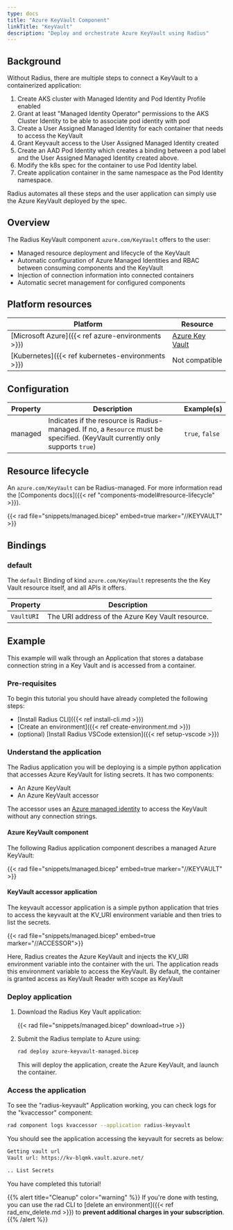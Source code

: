 ```yaml
---
type: docs
title: "Azure KeyVault Component"
linkTitle: "KeyVault"
description: "Deploy and orchestrate Azure KeyVault using Radius"
---
```


## Background

Without Radius, there are multiple steps to connect a KeyVault to a containerized application:

1. Create AKS cluster with Managed Identity and Pod Identity Profile enabled
1. Grant at least "Managed Identity Operator" permissions to the AKS Cluster Identity to be able to associate pod identity with pod
1. Create a User Assigned Managed Identity for each container that needs to access the KeyVault
1. Grant Keyvault access to the User Assigned Managed Identity created
1. Create an AAD Pod Identity which creates a binding between a pod label and the User Assigned Managed Identity created above.
1. Modify the k8s spec for the container to use Pod Identity label.
1. Create application container in the same namespace as the Pod Identity namespace.

Radius automates all these steps and the user application can simply use the Azure KeyVault deployed by the spec.

## Overview

The Radius KeyVault component `azure.com/KeyVault` offers to the user:

- Managed resource deployment and lifecycle of the KeyVault
- Automatic configuration of Azure Managed Identities and RBAC between consuming components and the KeyVault
- Injection of connection information into connected containers
- Automatic secret management for configured components

## Platform resources

| Platform | Resource |
|----------|----------|
| [Microsoft Azure]({{< ref azure-environments >}}) | [Azure Key Vault](https://docs.microsoft.com/en-us/azure/key-vault/general/)
| [Kubernetes]({{< ref kubernetes-environments >}}) | Not compatible

## Configuration

| Property | Description | Example(s) |
|----------|-------------|---------|
| managed | Indicates if the resource is Radius-managed. If no, a `Resource` must be specified. (KeyVault currently only supports `true`) | `true`, `false`

## Resource lifecycle

An `azure.com/KeyVault` can be Radius-managed. For more information read the [Components docs]({{< ref "components-model#resource-lifecycle" >}}).

{{< rad file="snippets/managed.bicep" embed=true marker="//KEYVAULT" >}}

## Bindings

### default

The `default` Binding of kind `azure.com/KeyVault` represents the the Key Vault resource itself, and all APIs it offers.

| Property | Description |
|----------|-------------|
| `VaultURI` | The URI address of the Azure Key Vault resource.

## Example

This example will walk through an Application that stores a database connection string in a Key Vault and is accessed from a container.

### Pre-requisites

To begin this tutorial you should have already completed the following steps:

- [Install Radius CLI]({{< ref install-cli.md >}})
- [Create an environment]({{< ref create-environment.md >}})
- (optional) [Install Radius VSCode extension]({{< ref setup-vscode >}})

### Understand the application

The Radius application you will be deploying is a simple python application that accesses Azure KeyVault for listing secrets. It has two components:

- An Azure KeyVault
- An Azure KeyVault accessor

The accessor uses an [Azure managed identity](https://docs.microsoft.com/en-us/azure/active-directory/managed-identities-azure-resources/overview) to access the KeyVault without any connection strings.

#### Azure KeyVault component

The following Radius application component describes a managed Azure KeyVault:

{{< rad file="snippets/managed.bicep" embed=true marker="//KEYVAULT" >}}

#### KeyVault accessor application

The keyvault accessor application is a simple python application that tries to access the keyvault at the KV_URI environment variable and then tries to list the secrets.

{{< rad file="snippets/managed.bicep" embed=true marker="//ACCESSOR">}}

Here, Radius creates the Azure KeyVault and injects the KV_URI environment variable into the container with the uri. The application reads this environment variable to access the KeyVault. By default, the container is granted access as KeyVault Reader with scope as KeyVault

### Deploy application

1. Download the Radius Key Vault application:

   {{< rad file="snippets/managed.bicep" download=true >}}

1. Submit the Radius template to Azure using:

   ```sh
   rad deploy azure-keyvault-managed.bicep
   ```

   This will deploy the application, create the Azure KeyVault, and launch the container.

### Access the application

To see the "radius-keyvault" Application working, you can check logs for the "kvaccessor" component:

```sh
rad component logs kvaccessor --application radius-keyvault 
```

You should see the application accessing the keyvault for secrets as below:

```txt
Getting vault url
Vault url: https://kv-blqmk.vault.azure.net/

.. List Secrets
```

You have completed this tutorial!

{{% alert title="Cleanup" color="warning" %}}
If you're done with testing, you can use the rad CLI to [delete an environment]({{< ref rad_env_delete.md >}}) to **prevent additional charges in your subscription**.
{{% /alert %}}
